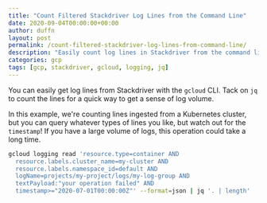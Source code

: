 ```yaml
---
title: "Count Filtered Stackdriver Log Lines from the Command Line"
date: 2020-09-04T00:00:00+00:00
author: duffn
layout: post
permalink: /count-filtered-stackdriver-log-lines-from-command-line/
description: "Easily count log lines in Stackdriver from the command line."
categories: gcp
tags: [gcp, stackdriver, gcloud, logging, jq]
---
```


You can easily get log lines from Stackdriver with the `gcloud` CLI. Tack on `jq` to count the lines for a quick way to get a sense of log volume.

In this example, we're counting lines ingested from a Kubernetes cluster, but you can query whatever types of lines you like, but watch out for the `timestamp`! If you have a large volume of logs, this operation could take a long time.

```bash
gcloud logging read 'resource.type=container AND
  resource.labels.cluster_name=my-cluster AND
  resource.labels.namespace_id=default AND
  logName=projects/my-project/logs/my-log-group AND
  textPayload:"your operation failed" AND
  timestamp>="2020-07-01T00:00:00Z"' --format=json | jq '. | length'
```
